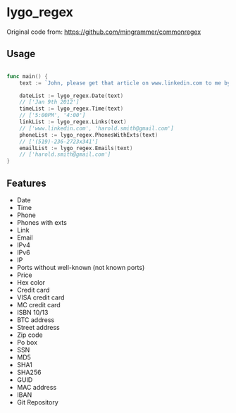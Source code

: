 # lygo_regex
Original code from:
https://github.com/mingrammer/commonregex

## Usage

```go

func main() {
    text := `John, please get that article on www.linkedin.com to me by 5:00PM on Jan 9th 2012. 4:00 would be ideal, actually. If you have any questions, You can reach me at (519)-236-2723x341 or get in touch with my associate at harold.smith@gmail.com`

    dateList := lygo_regex.Date(text)
    // ['Jan 9th 2012']
    timeList := lygo_regex.Time(text)
    // ['5:00PM', '4:00']
    linkList := lygo_regex.Links(text)
    // ['www.linkedin.com', 'harold.smith@gmail.com']
    phoneList := lygo_regex.PhonesWithExts(text)  
    // ['(519)-236-2723x341']
    emailList := lygo_regex.Emails(text)
    // ['harold.smith@gmail.com']
}
```

## Features

* Date
* Time
* Phone
* Phones with exts
* Link
* Email
* IPv4
* IPv6
* IP
* Ports without well-known (not known ports)
* Price
* Hex color
* Credit card
* VISA credit card
* MC credit card
* ISBN 10/13
* BTC address
* Street address
* Zip code
* Po box
* SSN
* MD5
* SHA1
* SHA256
* GUID
* MAC address
* IBAN
* Git Repository